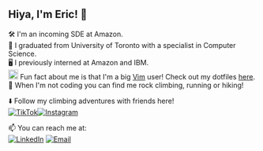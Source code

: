 ## Hiya, I'm Eric! 👋
🛠️ I'm an incoming SDE at Amazon.  
🏫 I graduated from University of Toronto with a specialist in Computer Science.  
🖥️ I previously interned at Amazon and IBM.    
<img src="https://www.vim.org/images/vim_on_fire.gif" width="20"/> Fun fact about me is that I'm a big [Vim](https://www.vim.org/) user!  Check out my dotfiles [here](https://github.com/eric-li18/vimrc).  
🧗 When I'm not coding you can find me rock climbing, running or hiking!  

⬇️ Follow my climbing adventures with friends here!  
[![TikTok](https://img.shields.io/badge/TikTok-000000?style=for-the-badge&logo=tiktok&logoColor=white)](https://www.tiktok.com/@crimpcrew)[![Instagram](https://img.shields.io/badge/Instagram-E4405F?style=for-the-badge&logo=instagram&logoColor=white)](https://www.instagram.com/crimp.crew/)

📫 You can reach me at:  
[![LinkedIn](https://img.shields.io/badge/LinkedIn-0077B5?style=for-the-badge&logo=linkedin&logoColor=white)](https://www.linkedin.com/in/eric-li18/)
[![Email](https://img.shields.io/badge/Microsoft_Outlook-0078D4?style=for-the-badge&logo=microsoft-outlook&logoColor=white)](mailto:erickh.li@alum.utoronto.ca)


<!--
at [IBM](https://www.ibm.com/ca-en) as a Backend Developer Intern where I'm working on the [Db2 pureScale](https://www.ibm.com/docs/en/db2/11.5?topic=editions-introduction-db2-purescale-environment) product.  
-->
<!--
**eric-li18/eric-li18** is a ✨ _special_ ✨ repository because its `README.md` (this file) appears on your GitHub profile.

Here are some ideas to get you started:

- 🔭 I’m currently working on ...
- 🌱 I’m currently learning ...
- 👯 I’m looking to collaborate on ...
- 🤔 I’m looking for help with ...
- 💬 Ask me about ...
- 📫 How to reach me: ...
- 😄 Pronouns: ...
- ⚡ Fun fact: ...
-->
